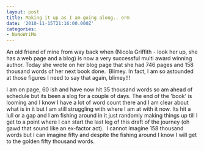 ```yaml
---
layout: post
title: Making it up as I am going along.. erm
date: '2010-11-15T21:16:00.000Z'
categories:
- NaNoWriMo
---
```


An old friend of mine from way back when (Nicola Griffith - look her up, she has a web page and a blog) is now a very successful multi award winning author. Today she wrote on her blog page that she had 746 pages and 158 thousand words of her next book done.  Blimey. In fact, I am so astounded at those figures I need to say that again, blimey!!!

I am on page, 60 ish and have now hit 35 thousand words so am ahead of schedule but its been a slog for a couple of days. The end of the 'book' is looming and I know I have a lot of word count there and I am clear about what is in it but I am still struggling with where I am at with it now. Its hit a lull or a gap and I am fishing around in it just randomly making things up till I get to a point where I can start the last leg of this draft of the journey (oh gawd that sound like an ex-factor act).  I cannot imagine 158 thousand words but I can imagine fifty and despite the fishing around I know I will get to the golden fifty thousand words.
